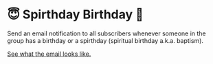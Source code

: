 # 😇 Spirthday Birthday 🎉
Send an email notification to all subscribers whenever someone in the group has a birthday or a spirthday (spiritual birthday a.k.a. baptism).

[See what the email looks like.](https://www.behance.net/gallery/136171437/Email-Design-for-Spirthday-Birthday-Alert)
